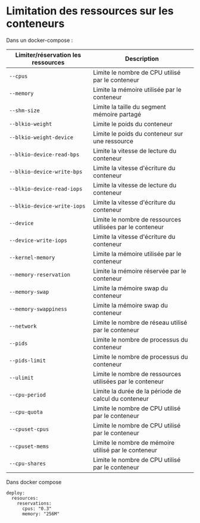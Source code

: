 # Limitation des ressources sur les conteneurs

Dans un docker-compose :

| Limiter/réservation les ressources | Description |
| ---------------------- | ----------- |
| `--cpus` | Limite le nombre de CPU utilisé par le conteneur |
| `--memory` | Limite la mémoire utilisée par le conteneur |
| `--shm-size` | Limite la taille du segment mémoire partagé |
| `--blkio-weight` | Limite le poids du conteneur |
| `--blkio-weight-device` | Limite le poids du conteneur sur une ressource |
| `--blkio-device-read-bps` | Limite la vitesse de lecture du conteneur |
| `--blkio-device-write-bps` | Limite la vitesse d'écriture du conteneur |
| `--blkio-device-read-iops` | Limite la vitesse de lecture du conteneur |
| `--blkio-device-write-iops` | Limite la vitesse d'écriture du conteneur |
| `--device` | Limite le nombre de ressources utilisées par le conteneur |
| `--device-write-iops` | Limite la vitesse d'écriture du conteneur |
| `--kernel-memory` | Limite la mémoire utilisée par le conteneur |
| `--memory-reservation` | Limite la mémoire réservée par le conteneur |
| `--memory-swap` | Limite la mémoire swap du conteneur |
| `--memory-swappiness` | Limite la mémoire swap du conteneur |
| `--network` | Limite le nombre de réseau utilisé par le conteneur |
| `--pids` | Limite le nombre de processus du conteneur |
| `--pids-limit` | Limite le nombre de processus du conteneur |
| `--ulimit` | Limite le nombre de ressources utilisées par le conteneur |
| `--cpu-period` | Limite la durée de la période de calcul du conteneur |
| `--cpu-quota` | Limite le nombre de CPU utilisé par le conteneur |
| `--cpuset-cpus` | Limite le nombre de CPU utilisé par le conteneur |
| `--cpuset-mems` | Limite le nombre de mémoire utilisé par le conteneur |
| `--cpu-shares` | Limite le nombre de CPU utilisé par le conteneur |



Dans docker compose

    deploy:
      resources:
        reservations:
          cpus: "0.3"
          memory: "256M"
       